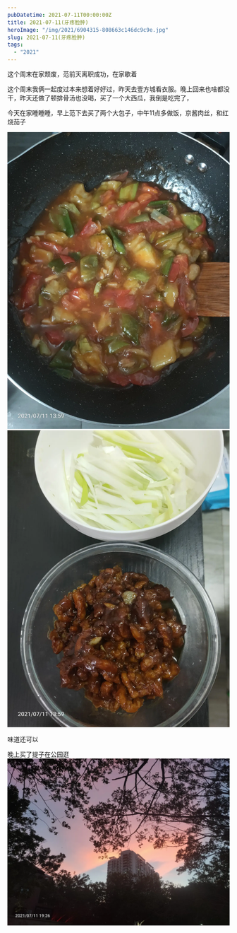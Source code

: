 ```yaml
---
pubDatetime: 2021-07-11T00:00:00Z
title: 2021-07-11(牙疼脸肿)
heroImage: "/img/2021/6904315-808663c146dc9c9e.jpg"
slug: 2021-07-11(牙疼脸肿)
tags:
  - "2021"
---
```


这个周末在家颓废，范前天离职成功，在家歇着

这个周末我俩一起度过本来想着好好过，昨天去壹方城看衣服。晚上回来也啥都没干，昨天还做了顿排骨汤也没喝，买了一个大西瓜，我倒是吃完了，

今天在家睡睡睡，早上范下去买了两个大包子，中午11点多做饭，京酱肉丝，和红烧茄子

![](../../../../public/img/2021/6904315-808663c146dc9c9e.jpg)
![](../../../../public/img/2021/6904315-beb5381a4f382290.jpg)

味道还可以

晚上买了提子在公园逛
![](../../../../public/img/2021/6904315-f2c2e7fb1f541227.jpg)

